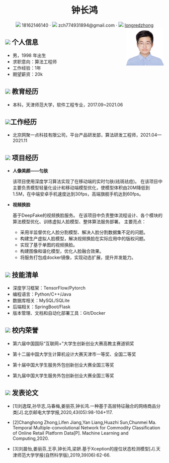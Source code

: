 <center>
 <h1> 钟长鸿 </h1>
     <div>
         <span>
             <img src="assets/phone-solid.svg" width="18px">
             18162146140
         </span>
         ·
         <span>
             <img src="assets/envelope-solid.svg" width="18px">
             zch774931894@gmail.com
         </span>
         ·
         <span>
             <img src="assets/Github-brands.svg" width="18px">
             <a href="https://github.com/longredzhong">longredzhong</a>
         </span>
     </div>
        <div style="float:right;"> <img src="assets/avatar.jpg" width="120" high="100"> </div>
 </center>





## <img src="assets/info-circle-solid.svg" width="30px"> 个人信息

- 男，1998 年出生
- 求职意向：算法工程师
- 工作经验：1年
- 期望薪资：20k

## <img src="assets/graduation-cap-solid.svg" width="30px"> 教育经历

- 本科，天津师范大学，软件工程专业，2017.09~2021.06

## <img src="assets/briefcase-solid.svg" width="30px">工作经历

- 北京网聚一点科技有限公司，平台产品研发部，算法研发工程师，2021.04—2021.11

## <img src="assets/project-diagram-solid.svg" width="30px"> 项目经历

- **人像美颜——匀肤**

  该项目使用深度学习算法实现了在移动端的实时匀肤(祛斑祛痘)。
  在该项目中主要负责模型轻量化设计和移动端模型优化，使模型体积由20M降低到1.5M，在中端安卓手机速度达到30fps，高端旗舰手机达到60fps。

- **视频换脸**

  基于DeepFake的视频换脸服务。
  在该项目中负责整体流程设计、各个模块的算法模型优化、训练虚拟人脸模型、整体算法服务部署。
  主要亮点：

  - 采用半监督优化人脸分割模型、解决人脸分割数据集不足的问题。
  - 构建生产虚拟人脸模型，解决视频换脸在实际应用中的版权问题。
  - 实现了基于单图的视频换脸。
  - 构建图像和谐化模型，优化人脸融合效果。
  - 将服务打包成docker镜像，实现动态扩展，提升并发能力。

## <img src="assets/tools-solid.svg" width="30px"> 技能清单

- 深度学习框架：TensorFlow/Pytorch
- 编程语言：Python/C++/Java
- 数据库相关：MySQL/SQLite
- 后端相关：SpringBoot/Flask
- 版本管理、文档和自动化部署工具：Git/Docker

## <img src="assets/honor-solid.svg" width="30px"> 校内荣誉

- 第六届中国国际“互联网+”大学生创新创业大赛高教主赛道铜奖

- 第十二届中国大学生计算机设计大赛天津市一等奖、全国二等奖

- 第十届中国大学生服务外包创新创业大赛全国三等奖 

-  第九届中国大学生服务外包创新创业大赛全国三等奖 

## <img src="assets/honor-solid.svg" width="30px"> 发表论文

- [1]刘逸琛,孙华志,马春梅,姜丽芬,钟长鸿.一种基于高层特征融合的网络商品分类[J].北京邮电大学学报,2020,43(05):98-104+117.
- [2]Changhong Zhong,Lifen Jiang,Yan Liang,Huazhi Sun,Chunmei Ma. Temporal Multiple-convolutional Network for Commodity Classification of Online Retail Platform Data[P]. Machine Learning and Computing,2020.

- [3]刘晨怡,姜丽芬,王亭,钟长鸿,梁妍.基于Xception的座位状态检测模型[J].天津师范大学学报(自然科学版),2019,39(06):62-66.



